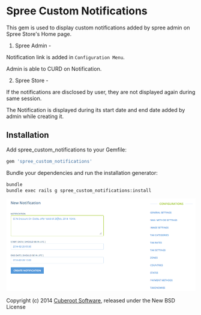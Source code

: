 Spree Custom Notifications
========================

This gem is used to display custom notifications added by spree admin on
Spree Store's Home page.

1. Spree Admin -

  Notification link is added in `Configuration Menu`.

  Admin is able to CURD on Notification.

2. Spree Store -

  If the notifications are disclosed by user, they are not displayed again during same session.

  The Notification is displayed during its start date and end date added
by admin while creating it.

Installation
------------

Add spree_custom_notifications to your Gemfile:

```ruby
gem 'spree_custom_notifications'
```

Bundle your dependencies and run the installation generator:

```shell
bundle
bundle exec rails g spree_custom_notifications:install
```

![admin-custom-notification](screen-shots/custom_notification_screen_admin.png)


Copyright (c) 2014 [Cuberoot Software](http://www.cuberoot.in), released under the New BSD License
